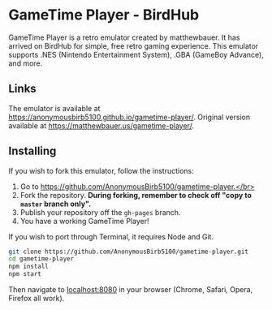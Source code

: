 # GameTime Player - BirdHub

GameTime Player is a retro emulator created by matthewbauer. It has arrived on BirdHub for simple, free retro gaming experience. This emulator supports .NES (Nintendo Entertainment System), .GBA (GameBoy Advance), and more.

## Links

The emulator is available at https://anonymousbirb5100.github.io/gametime-player/. Original version available at https://matthewbauer.us/gametime-player/.

## Installing

If you wish to fork this emulator, follow the instructions:</br>
1. Go to https://github.com/AnonymousBirb5100/gametime-player.</br>
2. Fork the repository. **During forking, remember to check off "copy to ``master`` branch only".**
3. Publish your repository off the ``gh-pages`` branch.
4. You have a working GameTime Player!

If you wish to port through Terminal, it requires Node and Git.

```sh
git clone https://github.com/AnonymousBirb5100/gametime-player.git
cd gametime-player
npm install
npm start
```

Then navigate to [localhost:8080](http://localhost:8080) in your browser (Chrome, Safari, Opera, Firefox all work).
